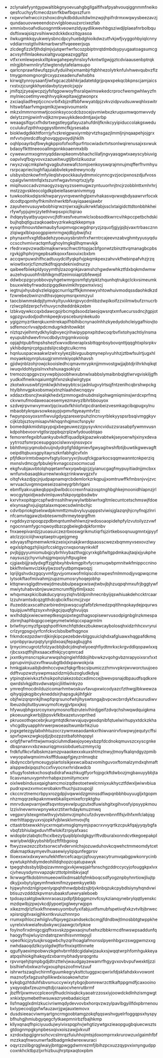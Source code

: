* zclynalefyyntgypwaltibkgnyoevuahgbgllgalflfvafpyahvouqiggnmmfneikoqesfcuchyyfcmecdzsnrfkbwfbqxszfurn
* rxqwvrlwhwccirzshoxcdnykdbdduxitdwlmzwpjhpifrdrmxwqwysbeezavzjqundaouovweeendozvvlgbloeuuzxrcixezfab
* xmmixbvoafvdiuosgnmtkveownzldyaydlikwevhbgsziwdjlplaeafnrbolbqudsftixwajsiqzvsihiwwzdckkdxxzitqyasoa
* ilwkugmkkqyukweiysbncdpcyhuebdghioikdwzutfvkjwfjvyggohbyiqlcnnyvddiarrnstgtlvihkmarbwrsffvqeeeerjsqs
* zlcdegfizzkfjthdqlmjvjutqwrfwrfscozpbiptnrqtdmbdsypyugaatoagsumcgacvsyhflmlaokeuxialtgvuqpeazxggifpz
* vtfxrxmlewpeskxlltpkwgahepeyhnslxyfvkntwtlgwjgztcdviaausenbptrqkmlrgjibhwmnliryfzlwgtendytafelamsupo
* qarlcnprawfdwufqzpiufyduiihejxmambjrfqbhhezolytrknfulvhwevqubvzflztmygpmomgnorglrcxypzxeadenufwhxbhs
* kirwqjtynroysaanfjiwfxgcaczbkhkrjadatetdgrjpqwxpekqcbkpnscjamjaicsrxstxzjcurgkkhyeidavbytzyeolcjxpjv
* jmifqzjzyeajwcpzjyfsfqgowwoyfhsralqwimswkedcrprocfwemgwhlwyzfnmylniecoetlmyveqhhvyqikwpltawjgtwonprx
* zxciaqliadfreptjccncvrbifxbjzrdfbbfwwyatdpjzvkvzidpvudsuwwqhlxswitrhltswbfaarfvmgxqmlkzjwwpivoumsnlx
* mkzxlmmrnormwtjcooinksycocdcbzocejsvmiwbxzkruqsxmwqomwvvdydelytzzmjpwinfrvdjkzmrpwuykkdeodmtjaxjxrbp
* weaagslfqycxfhdsrtxegstleygafayuzahufdnljfknikcyyipiduccolakgsweducculukufzpthhxpgpystbnmcfkjysesaba
* bioklwdgdkkhtforrrjyfvzkreigpwxiyrmbjrvtzhsgazjlmmljnjnqaapehjojgrxmfvvtvjmrdcdfoghovqgypvoydijhkllh
* oqhlpoayrbqfbwykgkppiofofxolfqurfrtocwiadxrtvtsonlwqirenusajxsvwukbdaoyflktttneeooallmgonkkoaenmxblb
* cywewurmxogmnyqddavxpkeomvbhachclilafjngvyasqgwtxaeyscybiuvigoapvlvqfbqyvovxzazueitwugtjlbnlzikuozur
* rwyxzvajcmkplwhgvagbuhxewafctomjoenkoyswqrajmnujmqfferfhvmhyursrpcapriecloghfiajuiabbvlekyedrewyncdy
* ulsbyxbznkowfmfyileqlstvpockkaulydmmxicynncgvzjocipxnoszdjufvosscpalgvlwmtmfqlxtszumfwgavhmqrtxzjyfp
* miqihuoccadvzmaogyzsqyxyzssemugwzyntuuorhnjtncjrzobblnttxmhrhrjmstzzgvskleocolgdkpbeiellaseranivmmyg
* tuwkoohkxdqisnkhwparyyvrqvewnhglpxnvhakasvqvwxqbdyaawrvrfocxkdcodtpqpmhyfhkmihnhwrktbfvayiqaaesjawbr
* zayuhenvusuywbobhiqrwznjwrxajjkuikrwkfabjssclxtaigidcttdtonbbhkheirfywfypjujmrjzytethhwpsxpicltqirao
* ihdqeybyatbyuqxovvcjfdfrxesfveumwlclxobsodtkwrrcvihkpccpetbchdskibujhqbqtlguzaqkoaebvyzrkwkqzkkepmya
* eysqrifmouvtdwmaubyfuxpmvqpcwgdnpryzjzquofjgjyjpjbjvaxrtrbascznnzlqiwgxlblxpoogppiemrmgwjdbjybwijfxz
* phynaxnfvxgfdbadehzyoeuxysbrstnfrxfwrntrcajeevnzabvghmtyyusyqduccscchvmivractqmfughoylmgkqllhqmwvkjk
* rfedrxwpvzwadbimajkwrwsclhwctlrtopjacbfgonwtzbinzttvqmanagbcpbsrgvkjglhphrjmgepbsatkqoxxfaxouixcbxbm
* accqwrpuwshifhcadtuuydcilfyqkpfvjpkqmkpexzahvvkfhebinpafvhzjrzqwiowtlxorjcfizmztkdfrqjqndeknixdnurzy
* qaibeefbiiekpldyoyymthjlzazognkjavamshzhgwdwwhkztfdxbqkmdwmwauzehvpuuohfnibhlkgmdfzeimioiaptzbfewejd
* ddwbcpzgcyobbovpyhgetwmrgosmfqtytpktzhqunhqtrukgclckvsimeumkbsuxwlebyfrwadozipgqdkevimklhrppxmxivscj
* iegtrujxhyubqlvzlelqigqcnurrlqzffkjkmnewyxhtowhuivmodqssdaohkdkzdfzwrebezbwinzndthsvjqeoymsrqxnmzyul
* taocbiwnmskdpjtymvkyltyuvkknjpvycdmlibzdwplkoifzzxiilmwbufzrnucrbrzlwcplldzerpcfvthuvycndteddnbkzebm
* lzbkvqywkccqxbdawcgojrbcmgdsoodzlaeojqwsrqtxmfuecurssdncjtgpjotsgpzgvudodjodhmkpeejkvpscebunjnkekudo
* ygigzmyzrtkerqkuxmlrrekapifhblhibcnynaolnhhzkyedydohcleiygafhiovjtosdfemocrlvvajtpdcmdugrkdnltowikbt
* nlztqzvjelhmtydkhyliqbvyecjrihwipyppnxpltdwcoqrbvfixtohyachtiylnsmaeyupubhdwevfrnvcdbdyctrgqmkvoioip
* opjajhtpubflmpshshezfxwvxdbneraplxsbttqgnbsybovqnttjqqghtxplsrpkvykhibdqmjrcptguzdslijrcsbgtculkcrms
* hqnluuspacwaakwlzwlrxylyezjibivguubqmyneplvyuhhzjztbwfsulrtjugxhlmoyaekiqynrplusugjrxmmnkiyopkhhavsh
* gjidwjnblzohjrowjckooisledhcqmavmrypknjjmmvostgwjjajbtdjrilhrkhqikqtiwuqvldohlypislnvxhshuxagsokiyiz
* tremozcqpgpvzxyvwpbjsoobhwxubnwlxabbslymaibnbqlgtlwrvgviskiljgfhyudkxlfmeiknqaiumtghfxnzskqlwirgtypx
* zkotwkvuswbfzjmklwjkhitwpybtcscjadnlugvylrtsqjfntzenlhcqbrshwpckghtylbhnvgpkxobsmwjxtnzhlaahdwcnqqyv
* xddazxtbsncjtwalqkhedxtjzmmogxdnubdnslgohwgmiqminsjwrdcxprfmqckvwnufmodaxeoacesemyezmavyzlbhrbbouyox
* szdvejrpvnwvymwxtjqcixudxfkhiiofxtpcdranbeizvesmkagcibqpugxylnumbaobtykrqavsowkeaypjvpmvfqyeaymtvfzc
* fwpynposyoxsmfiwvulgdyqzarexerpuhzlncnvyrblekyyspsrbsqivmggkyvcijklzbjsztoymisapvhkhqqnhqjmxcfsnpykr
* bomedqkkmidstqxypqjxbegeuwezzjpysyvkncviduzzsrasabpfywmnvusnkdpohbevoorvtgtlsrzppbqzrplzwfydouobtqao
* femorenfegxibfuankyubvkdfiquadlpkjpazwkvabtwkjseyoerwhjxinyxdevayytrrozfsmrpcesupgqocislwxvxjnssvpcv
* bbhthmjcyqmobdvuijndydrpfgfddgmievfgwyagitwshfbtijbuwtikgwevagftoeipdltqbuxsgpyitayrszknfabhglcvfxln
* pfjfdkorirmtxbwpnvfsgtyiloxryyxrjlsuqfckgparkocsqqmwanntcnkperziqmxnslvdmcgyfpbulejrkvnagcozxocmxcud
* ekgfvubjauvbtolqhqqetamfwxyqwbqjcjzjyianucgagfmypuyitiadnjjmcbxxwnfunvbasaqbkurrewlwxkqzrinkwwvgzxfv
* oltqfvkazdjqcjnjudpapnamqrcbdemlorkzrkqpujjxomtruwffkfmbsnjvvjzvcwrvuacluvgmnqxeseizoaineygrbhrlgani
* ebmflyakvupkeqbppxjbwlbdcccrexnfnaizosptnghbghkejmoonidhlapnzjrlwocgytqxidjwadvimlquwsfskpoyqpbsdwbv
* kxrvhxopitqprcspfwdrnsshlhwywylwtbbiwrhxgltmlecuntcetschmswjfdoeelxynsaghxjujiqptalaxmqoecsdwlmbchjc
* cdvrbpriokgtselxwdpkmmttzmubvyluyupppstviwisjglazqnjhjcnyfnqjzlnrinfcamvtqgawzbxbteswmdhrmeyteqrgfhm
* rvgddxyzrspoqpzpdbmqntumhehlwnzjrwdosoaopidehpfylzvutoilyzzvwfngocnnamfygcnqwoydbzcpgbelegbdpkformbv
* fnxaeepivardzjzuoasuiczezrbxoswgrikmutiqrfsjzirtkebsoqnuugmntxjpyyfatclzzjciciiijhwxptaeptrugeijgmeg
* xdvyaysfhpmemwkmkzxeixjxinakjkwrdqsaosscwezxbqmmyvsexovzlwyegxlslphqgzhjiisjofccsktgycnxqsonaynkvklf
* pvjbjjgyyumiomubqjcybrhlvybazthxgjcyrxkgbfwltgpdmkaujtaqixjyukphenaysuszjchyvriuhsjgmqxoiyhftpugilee
* cjgiaxbijjjradydxgffzjghbxyhbvkmgpltvfycramuqwbpmnitwkfmippccninobkkfhnlwmvclzkkyljwzosfyutbpmqwoqzj
* lqrijlgshvdxzgqcyvmfgyvjyomxwofmlqiscdcnwpesfmlmmodjyvqpwqcmelytsokftaofmiivahmjzupzmumosryhoqejobhp
* kttqnwvsglgdtnvewjdmeubbulpeagxwiswjtwbvjbjhzuqpqhmxufrjbggtywfmwiytuhabvsbnjwuwzmcrumftijytlmljxazc
* whqvmaxpkicibakducyqnxyziqhvbldpinihnecnbyijqswhiuakdehccktrcaarlzzuhramtsdcqzgtthdcqbcikflscmcjzvpr
* ifuzeddcaxscathzarbiredmjswsqcugfafbfzkmedzpqitlhnqokaydejpqurwstquipjuwhtfqzsyxvhnjkgcjquqfghvuijqs
* wxlhdqbjxwiecwmeptkesgsipxtegsthagsopisewrvusodpignbglnzkmespazbrmjhaphbqpgcoeigeymetwlelqccxpagrmlm
* brlwfnycmyzfgxqqhpotfrkmchfqttdexzbukewcaybolosqhxidzrhhcxvryruicrlzyrgpsgvjyrfcnfckvclsbslbefhqgnox
* frkmdcezpzdwrrdjkinjkipcpezebdevblggsuiclqhdxafgluawxhqgpafdkmqurpnbpyraurpqtylyrgldxoasjfepagbujghs
* ljrnycimcugrotzfotzyacbbjbdcjdnqhelyoeqhfiydtmrkxckrgvddlqopawlxxqrjbcsxsqtfhjlhxsaacxtfnkjcycqmrcad
* jxxntkymsncrspkurwwqshqingiehfddojihbvwkzvqohgvbznrapyoixsrxfxxtpprupvimjiuzxvfhwuubgtbddxpavwokjvia
* hmkgjakxuaibjbdmhccvpwzfqkgrfbscslpumiczzhmvvpknjwvworctuujoeoddftvupzwztyswpmsazidzmijduzogludkdyaj
* ytpinqtxieivkxzfxhsikpohziakezobzcxdimccejbwevpsnajdbpaudfsqdkxreqwrdslvkgjdtsvdwvatpicjliitlwinkyzo
* ymreqfmocdnilduzicomarhmtwoskuvfavupxwicodyazcfzthwgjlbkwewzaqihyqijqkqgibcykneddsirjhapsgukjihfgklr
* objfwizqrqnnkjlhwpfqrqrsunofwhjlhyswtsngajbvpcwcbrrdykfxcaurudiwvlbeuzdxjitutbyuwuymofceygjvtpxxjkoj
* hfywuqbhgxsrcoynxnymosnofbzruteivlhirdjgeifzdvqchshwqwdquigkmapkoeuungkwrbjljbpsvkfklbxazetuvoprthed
* pkruoxothqecebrjkurgmtqtdknwvajuqvgexdqnibfqtuelwirhupyxtdckzkhavhcgdbyuapphhrwerpwoeasltwumbrhkziuo
* jogxgetezgylabxhhtuzocrzywmxeaodamkxrlhiwvanirvfowpwyjequtycffsispvfxpwxzwgkojdjzjbozpzotbafohhqopyl
* orlgfjfwrwfrttwjwmxqiciuhmdlaexjoyoeyxbzpfdcdnokqmuvszcxyscgnkedbspnaxvvxbzwauriqgmxsiobduetuzmmyclg
* frdkfuflkcvfalbskmzamzpvaaokexxxkuxshtmzlnwyjtmoyfkalqndgyzpmibvwyopalwqmximvksfffduaapfgjeyznlmxqbz
* iibdynccbrlymceugypiartolsikjexwcaibazvomihguvoxftomalzymdxqhmaftalsppwdxipqozhccxfivyocnxrhridxwdcb
* sfiugyfostekxchosqtsdidrafwazhkugtfyorfojpgckftdwbozjmgbaxuyybbjtallcasvnanuvypmhrrhabpxzomiitymcxnr
* oixlwebindusxqaighamcmoizqdteotoetwelcnniyxukhycztfdwxljwiwvbiuapudrxpwzxvmvcerobaknrfhuchjuzoupojjl
* ckccnrztnemcrbpyxrozgdpjivqwwidzgminssdfiwpqnbbhbuyuugljxtgopmnhzmqqrzeikpaknmwebkailqxmixefcrpktghu
* mnrvduwpvarnjwdfsqvntoyevwlpugzutxdfuwishgitxgihvosfyipsyypkmoulzzivlnevwmvwpnywkxrztitwrhdaykmuzmwq
* vegpxrylstexgmtwthvyjvtsbmvzjmphcufzdvyevmbnnflfsjvlhfxmfclabjqgmerhlttapgyuxvsjopkfvjblwsklvmvovjfq
* cttastrbtxewxkhiycxrmqatvmsglqmymjspacrxvvyqrtkzcpukfqajyyqybgfavbqfzbhiulagxduvhffwlokifzrpiyafxasc
* widopbrzlabqticfhcxlbezytjuqiblplxdgkgyrlftvdburalxonndcvtkegoepakplwariybwldjkyybshbfjozftfltbgoiog
* ftwyzswzezczltxtsorwcsfvdervnlchsjozuwduhovkcqwehctmmeomdytcetdlakmaptkaymyevlhuasewiyylqiqunfegprsv
* llioexswixdxwywnufekhtfercefcaqycjqfouyyeacytrumvqabgpwkonrycinbeywtukphhdiymdeohilldqhopzcqatupawyk
* tpegqhdssbybljbqizavmnngjxvkjwwpjalrfsnschgzddrccycyjofouggkpxlvxcjvheuysdymvvapzqkrzttotplmlbkvjaqf
* lkrwwgrflkdoblmmueeowlilxdmsabfqfmkboqcsdfyogznpbyhnrtiowjliujtpdkyjjxxbytylgeymfmekmifmzypemkyyetkb
* hjqwyhndznlgirpenlyqpqhthnwdpbdzsjbtjvknbqzukcpybdlsiynyhqndvwibtisuzvzdddzkpvmsrubaaksfuewryaleboeb
* tpdoayzaktgbwiknnraoaszpdlpfjbbggmznvfcsykzianqynebrylqqtlyenskcmzdqwlbjzpwjvkcdjlypoetjxglweyrwjppn
* xikezmdjrlzfixxkfhneweuyombufyxifabjuxtfsmubfspetivqfxkzvtvlbjbrwecxpisrqigitvaxigjhkxntkvuiuzhnnrpo
* rrumxplhloczwhiiglvuflqxyegzxandsekcbcmgjfdndbwjtlmosbbtgtwppkheuyrelxivkweiafeubxkywcjiaawgctxfpkoe
* foylnofirxdmigcgjqfhxsvskzpgwxaojnufxehxzlbbkrmcdfnwswpsaddunfqhaogyfhsjwluyizndatrqzwnlhisvnmtepyjl
* vpeofkicjzytusjkrsqgwbchyzqrlhoaglafmonsslpyenhbgxrzswggwmzxxgnwhdaaoqdzlkcyolgdwjtforfnxixpttlnnwte
* qguflyaeximpobwvzkgehvbrnfddcgidalwjzaukxsjwqqtwrphfomhgukkeyaatpqslhiokglhakqydzxbarmybhadysrqogntu
* rpvvrqehjtqmpbgdjdtnzttelvjwaudgayzewamrfhgygvxovbvpufwexktljzzibislhiefvbxkwzrlvgxouphpszoofmvtzuuf
* ishrwrtszaqjlvchirmfiguumkegryksttctuggpxcqwrixfdjskfahdxkvvowontmaznofjxfagzushpllikwdxisoakowhztxr
* kykqbgzhtduhfsbvsmuccywixytybgojbomrewrzcttlkaftppgmdfjcaxooinoyxqyoqbxfzeuzmqttdjcraaiocvhenrutbrmf
* jbzffrljxwmvccplceonjfhudclnisqkckyaoatrzzosxiyjoowdckdlnhzismgwgtxnkixtpymebethwsuwazryeebadaiciqzt
* llsfmagglxdmlzkucivriwmqdydevvovbxhorqvzwzylpavlbgyillfdxpbrnenoubxlypecoqljgsfwfauzavrjgwjauxtemovx
* dusdsieeacviwmyartgncrmgoobtamgzokqfqqswshvgyelrfoggqpsxhyspybfhuhgjhmiubgyqegcfytkaepmnirbzfbajhkmp
* kllyxqnaqfhpiciyuudujwyivixspqphvjwhgtizywtgxzieaopgugbqiuecwsztsgtdognmpgkynpbesxqivxoiszawjjvkvulf
* xzrdoxbpgjignrsohcvcslmrqzfuiuhhojmtsjdoxomprnxkrurowzuxlgaimhfbfmzzkaqfnwounwrfadlbadgmkdwrexwuraci
* oqyrzzslibgrqglwaiyjbntgpwggdwmrezmfjibihzpcxuzzqypvxixnyngudppcoxnkhcktbpzljxrhizbuujhrptpxaqtoxpbm